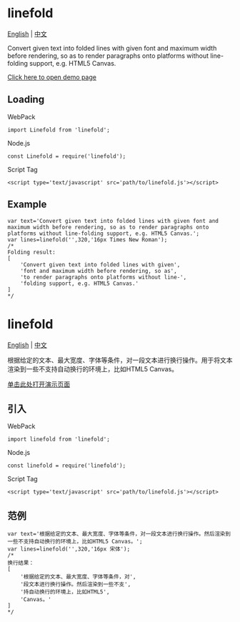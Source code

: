 <a name='english'></a>

linefold
========

[English](#english) | [中文](#chinese)

Convert given text into folded lines with given font and maximum width before rendering, so as to render paragraphs onto platforms without line-folding support, e.g. HTML5 Canvas.

[Click here to open demo page](https://frank-deng.github.io/linefold/)

Loading
-------

WebPack

	import Linefold from 'linefold';

Node.js

	const Linefold = require('linefold');

Script Tag

	<script type='text/javascript' src='path/to/linefold.js'></script>


Example
-------

	var text='Convert given text into folded lines with given font and maximum width before rendering, so as to render paragraphs onto platforms without line-folding support, e.g. HTML5 Canvas.';
	var lines=linefold('',320,'16px Times New Roman');
	/*
	Folding result:
	[
		'Convert given text into folded lines with given',
		'font and maximum width before rendering, so as',
		'to render paragraphs onto platforms without line-',
		'folding support, e.g. HTML5 Canvas.'
	]
	*/


<a name='chinese'></a>

linefold
========

[English](#english) | [中文](#chinese)

根据给定的文本、最大宽度、字体等条件，对一段文本进行换行操作。用于将文本渲染到一些不支持自动换行的环境上，比如HTML5 Canvas。

[单击此处打开演示页面](https://frank-deng.github.io/linefold/)

引入
----

WebPack

	import linefold from 'linefold';

Node.js

	const linefold = require('linefold');

Script Tag

	<script type='text/javascript' src='path/to/linefold.js'></script>

	
范例
----

	var text='根据给定的文本、最大宽度、字体等条件，对一段文本进行换行操作。然后渲染到一些不支持自动换行的环境上，比如HTML5 Canvas。';
	var lines=linefold('',320,'16px 宋体');
	/*
	换行结果：
	[
		'根据给定的文本、最大宽度、字体等条件，对',
		'段文本进行换行操作。然后渲染到一些不支',
		'持自动换行的环境上，比如HTML5',
		'Canvas。'
	]
	*/

